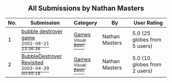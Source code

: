 ﻿<div align="center">

## All Submissions by Nathan Masters

</div>

No.  | Submission | Category | By   | User Rating
---- | ---------- | -------- | ---- | -----------
1 | [bubble destroyer game<br /><sup>2002-08-21 23:36:36</sup>](https://github.com/Planet-Source-Code/nathan-masters-bubble-destroyer-game__1-38304) | [Games<br /><sup>Visual Basic</sup>](../ByCategory/games__1-38.md) | Nathan Masters | 5.0 (25 globes from 5 users)
2 | [BubbleDestroyer Revisited<br /><sup>2003-04-29 00:45:18</sup>](https://github.com/Planet-Source-Code/nathan-masters-bubbledestroyer-revisited__1-45110) | [Games<br /><sup>Visual Basic</sup>](../ByCategory/games__1-38.md) | Nathan Masters | 5.0 (10 globes from 2 users)
